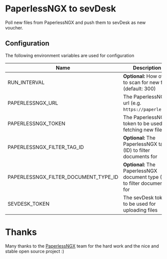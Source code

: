 # PaperlessNGX to sevDesk

Poll new files from PaperlessNGX and push them to sevDesk as new voucher.

## Configuration

The following environment variables are used for configuration

| Name                                 | Description                                                               |
|--------------------------------------|---------------------------------------------------------------------------|
| RUN_INTERVAL                         | **Optional:** How often to scan for new files (default: 300)              |
| PAPERLESSNGX_URL                     | The PaperlessNGX url (e.g. `https://paperle.ss`)                          |
| PAPERLESSNGX_TOKEN                   | The PaperlessNGX token to be used for fetching new files                  |
| PAPERLESSNGX_FILTER_TAG_ID           | **Optional:** The PaperlessNGX tag (ID) to filter documents for           |
| PAPERLESSNGX_FILTER_DOCUMENT_TYPE_ID | **Optional:** The PaperlessNGX document type (ID) to filter documents for |
| SEVDESK_TOKEN                        | The sevDesk token to be used for uploading files                          |

# Thanks

Many thanks to the [PaperlessNGX](https://github.com/paperless-ngx/paperless-ngx) team for the hard work and the nice
and stable open source project :)